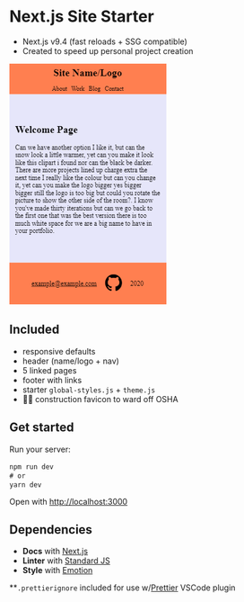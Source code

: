 # Next.js Site Starter

- Next.js v9.4 (fast reloads + SSG compatible)
- Created to speed up personal project creation

<img src='public/images/github-preview.png' alt='website preview'>

## Included

- responsive defaults
- header (name/logo + nav)
- 5 linked pages
- footer with links
- starter `global-styles.js` + `theme.js`
- 👷‍♂️ construction favicon to ward off OSHA

## Get started

Run your server:

```
npm run dev
# or
yarn dev
```

Open with [http://localhost:3000](http://localhost:3000)

## Dependencies

- **Docs** with [Next.js](https://nextjs.org/docs/)
- **Linter** with [Standard JS](https://standardjs.com/)
- **Style** with [Emotion](https://emotion.sh/docs/introduction)

\*\*`.prettierignore` included for use w/[Prettier](https://marketplace.visualstudio.com/items?itemName=esbenp.prettier-vscode) VSCode plugin
